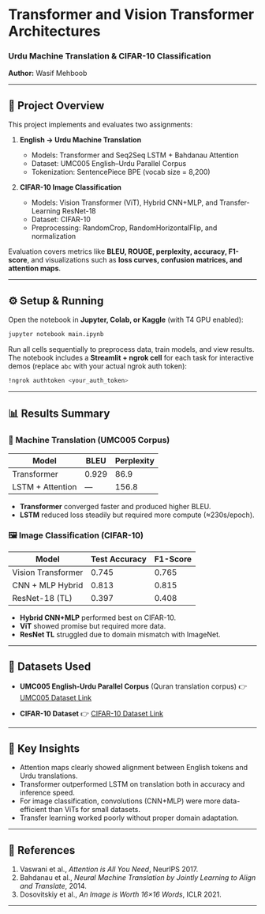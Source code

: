 # Transformer and Vision Transformer Architectures

### Urdu Machine Translation & CIFAR-10 Classification

**Author:** Wasif Mehboob

---

## 📌 Project Overview

This project implements and evaluates two assignments:

1. **English → Urdu Machine Translation**

   * Models: Transformer and Seq2Seq LSTM + Bahdanau Attention
   * Dataset: UMC005 English–Urdu Parallel Corpus
   * Tokenization: SentencePiece BPE (vocab size = 8,200)

2. **CIFAR-10 Image Classification**

   * Models: Vision Transformer (ViT), Hybrid CNN+MLP, and Transfer-Learning ResNet-18
   * Dataset: CIFAR-10
   * Preprocessing: RandomCrop, RandomHorizontalFlip, and normalization

Evaluation covers metrics like **BLEU, ROUGE, perplexity, accuracy, F1-score**, and visualizations such as **loss curves, confusion matrices, and attention maps**.

---

## ⚙️ Setup & Running

Open the notebook in **Jupyter, Colab, or Kaggle** (with T4 GPU enabled):

```bash
jupyter notebook main.ipynb
```

Run all cells sequentially to preprocess data, train models, and view results.
The notebook includes a **Streamlit + ngrok cell** for each task for interactive demos (replace `abc` with your actual ngrok auth token):
```bash
!ngrok authtoken <your_auth_token>
```

---

## 📊 Results Summary

### 📝 Machine Translation (UMC005 Corpus)

| Model            | BLEU  | Perplexity |
| ---------------- | ----- | ---------- |
| Transformer      | 0.929 | 86.9       |
| LSTM + Attention | —     | 156.8      |

* **Transformer** converged faster and produced higher BLEU.
* **LSTM** reduced loss steadily but required more compute (≈230s/epoch).

### 🖼️ Image Classification (CIFAR-10)

| Model              | Test Accuracy | F1-Score |
| ------------------ | ------------- | -------- |
| Vision Transformer | 0.745         | 0.765    |
| CNN + MLP Hybrid   | 0.813         | 0.815    |
| ResNet-18 (TL)     | 0.397         | 0.408    |

* **Hybrid CNN+MLP** performed best on CIFAR-10.
* **ViT** showed promise but required more data.
* **ResNet TL** struggled due to domain mismatch with ImageNet.

---

## 📂 Datasets Used

* **UMC005 English-Urdu Parallel Corpus** (Quran translation corpus)
  👉 [UMC005 Dataset Link](https://ufal.mff.cuni.cz/umc/005-en-ur/)

* **CIFAR-10 Dataset**
  👉 [CIFAR-10 Dataset Link](https://www.cs.toronto.edu/~kriz/cifar.html)

---

## 🔑 Key Insights

* Attention maps clearly showed alignment between English tokens and Urdu translations.
* Transformer outperformed LSTM on translation both in accuracy and inference speed.
* For image classification, convolutions (CNN+MLP) were more data-efficient than ViTs for small datasets.
* Transfer learning worked poorly without proper domain adaptation.

---

## 📖 References

1. Vaswani et al., *Attention is All You Need*, NeurIPS 2017.
2. Bahdanau et al., *Neural Machine Translation by Jointly Learning to Align and Translate*, 2014.
3. Dosovitskiy et al., *An Image is Worth 16×16 Words*, ICLR 2021.

---
